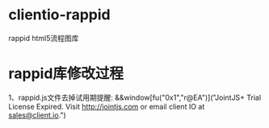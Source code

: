 # clientio-rappid
rappid html5流程图库

# rappid库修改过程
1、rappid.js文件去掉试用期提醒: &&window[fu("0x1","r@EA")]("JointJS+ Trial License Expired. Visit http://jointjs.com or email client IO at sales@client.io.")
